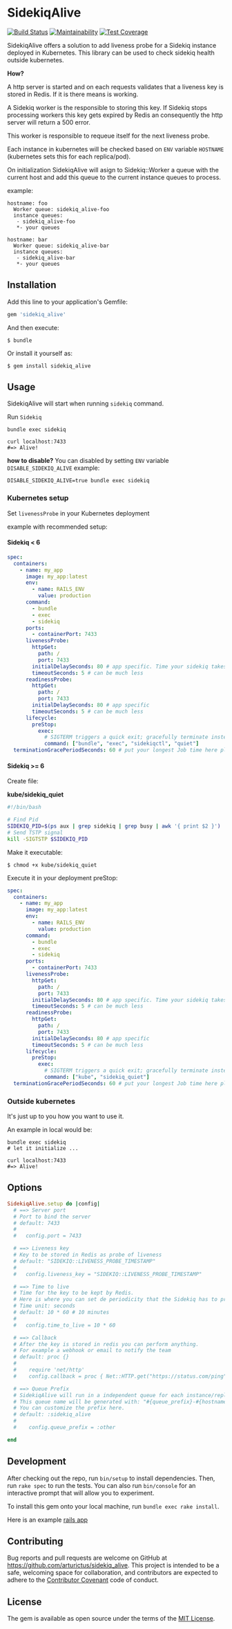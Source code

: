 # SidekiqAlive

[![Build Status](https://travis-ci.org/arturictus/sidekiq_alive.svg?branch=master)](https://travis-ci.org/arturictus/sidekiq_alive)
[![Maintainability](https://api.codeclimate.com/v1/badges/35c39124564ffeb0ce4e/maintainability)](https://codeclimate.com/github/arturictus/sidekiq_alive/maintainability)
[![Test Coverage](https://api.codeclimate.com/v1/badges/35c39124564ffeb0ce4e/test_coverage)](https://codeclimate.com/github/arturictus/sidekiq_alive/test_coverage)

SidekiqAlive offers a solution to add liveness probe for a Sidekiq instance deployed in Kubernetes.
This library can be used to check sidekiq health outside kubernetes.

__How?__

A http server is started and on each requests validates that a liveness key is stored in Redis. If it is there means is working.

A Sidekiq worker is the responsible to storing this key. If Sidekiq stops processing workers
this key gets expired by Redis an consequently the http server will return a 500 error.

This worker is responsible to requeue itself for the next liveness probe.

Each instance in kubernetes will be checked based on `ENV` variable `HOSTNAME` (kubernetes sets this for each replica/pod).

On initialization SidekiqAlive will asign to Sidekiq::Worker a queue with the current host and add this queue to the current instance queues to process.

example:

```
hostname: foo
  Worker queue: sidekiq_alive-foo
  instance queues:
   - sidekiq_alive-foo
   *- your queues

hostname: bar
  Worker queue: sidekiq_alive-bar
  instance queues:
   - sidekiq_alive-bar
   *- your queues
```

## Installation

Add this line to your application's Gemfile:

```ruby
gem 'sidekiq_alive'
```

And then execute:

    $ bundle

Or install it yourself as:

    $ gem install sidekiq_alive


## Usage

SidekiqAlive will start when running `sidekiq` command.

Run `Sidekiq`

```
bundle exec sidekiq
```

```
curl localhost:7433
#=> Alive!                                   
```


__how to disable?__
You can disabled by setting `ENV` variable `DISABLE_SIDEKIQ_ALIVE`
example:

```
DISABLE_SIDEKIQ_ALIVE=true bundle exec sidekiq
```

### Kubernetes setup

Set `livenessProbe` in your Kubernetes deployment

example with recommended setup:

#### Sidekiq < 6

```yaml
spec:
  containers:
    - name: my_app
      image: my_app:latest
      env:
        - name: RAILS_ENV
          value: production
      command:
        - bundle
        - exec
        - sidekiq
      ports:
        - containerPort: 7433
      livenessProbe:
        httpGet:
          path: /
          port: 7433
        initialDelaySeconds: 80 # app specific. Time your sidekiq takes to start processing.
        timeoutSeconds: 5 # can be much less
      readinessProbe:
        httpGet:
          path: /
          port: 7433
        initialDelaySeconds: 80 # app specific
        timeoutSeconds: 5 # can be much less
      lifecycle:
        preStop:
          exec:
            # SIGTERM triggers a quick exit; gracefully terminate instead
            command: ["bundle", "exec", "sidekiqctl", "quiet"]
  terminationGracePeriodSeconds: 60 # put your longest Job time here plus security time.
```

#### Sidekiq >= 6

Create file:

__kube/sidekiq_quiet__

```bash
#!/bin/bash

# Find Pid
SIDEKIQ_PID=$(ps aux | grep sidekiq | grep busy | awk '{ print $2 }')
# Send TSTP signal
kill -SIGTSTP $SIDEKIQ_PID
```

Make it executable:

```
$ chmod +x kube/sidekiq_quiet
```

Execute it in your deployment preStop:

```yaml
spec:
  containers:
    - name: my_app
      image: my_app:latest
      env:
        - name: RAILS_ENV
          value: production
      command:
        - bundle
        - exec
        - sidekiq
      ports:
        - containerPort: 7433
      livenessProbe:
        httpGet:
          path: /
          port: 7433
        initialDelaySeconds: 80 # app specific. Time your sidekiq takes to start processing.
        timeoutSeconds: 5 # can be much less
      readinessProbe:
        httpGet:
          path: /
          port: 7433
        initialDelaySeconds: 80 # app specific
        timeoutSeconds: 5 # can be much less
      lifecycle:
        preStop:
          exec:
            # SIGTERM triggers a quick exit; gracefully terminate instead
            command: ["kube", "sidekiq_quiet"]
  terminationGracePeriodSeconds: 60 # put your longest Job time here plus security time.
```

### Outside kubernetes

It's just up to you how you want to use it.

An example in local would be:

```
bundle exec sidekiq
# let it initialize ...
```

```
curl localhost:7433
#=> Alive!
```

## Options

```ruby
SidekiqAlive.setup do |config|
  # ==> Server port
  # Port to bind the server
  # default: 7433
  #
  #   config.port = 7433

  # ==> Liveness key
  # Key to be stored in Redis as probe of liveness
  # default: "SIDEKIQ::LIVENESS_PROBE_TIMESTAMP"
  #
  #   config.liveness_key = "SIDEKIQ::LIVENESS_PROBE_TIMESTAMP"

  # ==> Time to live
  # Time for the key to be kept by Redis.
  # Here is where you can set de periodicity that the Sidekiq has to probe it is working
  # Time unit: seconds
  # default: 10 * 60 # 10 minutes
  #
  #   config.time_to_live = 10 * 60

  # ==> Callback
  # After the key is stored in redis you can perform anything.
  # For example a webhook or email to notify the team
  # default: proc {}
  #
  #    require 'net/http'
  #    config.callback = proc { Net::HTTP.get("https://status.com/ping") }

  # ==> Queue Prefix
  # SidekiqAlive will run in a independent queue for each instance/replica
  # This queue name will be generated with: "#{queue_prefix}-#{hostname}.
  # You can customize the prefix here. 
  # default: :sidekiq_alive
  #
  #    config.queue_prefix = :other

end
```

## Development

After checking out the repo, run `bin/setup` to install dependencies. Then, run `rake spec` to run the tests. You can also run `bin/console` for an interactive prompt that will allow you to experiment.

To install this gem onto your local machine, run `bundle exec rake install`.

Here is an example [rails app](https://github.com/arturictus/sidekiq_alive_example)

## Contributing

Bug reports and pull requests are welcome on GitHub at https://github.com/arturictus/sidekiq_alive. This project is intended to be a safe, welcoming space for collaboration, and contributors are expected to adhere to the [Contributor Covenant](http://contributor-covenant.org) code of conduct.

## License

The gem is available as open source under the terms of the [MIT License](https://opensource.org/licenses/MIT).
